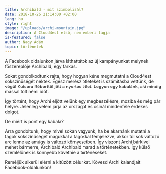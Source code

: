 ```yaml
---
title: Archibald - mit szimbolizál?
date: 2018-10-26 21:14:00 +02:00
lang: hu
style: right
image: "/uploads/archi-mountain.jpg"
description: A Cloud4est első, nem emberi tagja
is-featured: false
author: Nagy Ádám
topic: történetek
---
```


A Facebook oldalunkon járva láthattátok az új kampányunkat melynek főszereplője Archibald, egy farkas.

Sokat gondolkodtunk rajta, hogy hogyan kéne megmutatni a Cloud4est sokszínűségét nektek. Egész merész ötleteket is számításba vettünk, de végül Kutsera Róberttől jött a nyertes ötlet. Legyen egy kabalánk, aki mindig mással tölt némi időt.

Így történt, hogy Archi eljött velünk egy megbeszélésre, moziba és még pár helyre. Jelenleg velem járja az országot és csinál mindenféle érdekes dolgot.

De miért is pont egy kabala?

Arra gondoltunk, hogy mivel sokan vagyunk, ha be akarnánk mutatni a tagok sokszínűségét magukkal a tagokkal fémjelezve, akkor túl sok változó arc lenne az amúgy is változó környezetben. Így viszont Archi bárkivel mehet bármerre, Archibald Archibald marad a történetekben. Így külső szemlélőnek is könnyebb követnie a történéseket.

Reméljük sikerül elérni a kitűzött célunkat. Kövesd Archi kalandjait Facebook-oldalunkon!
